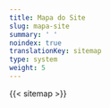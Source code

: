 ```yaml
---
title: Mapa do Site
slug: mapa-site
summary: ' '
noindex: true
translationKey: sitemap
type: system
weight: 5
---
```

{{< sitemap >}}